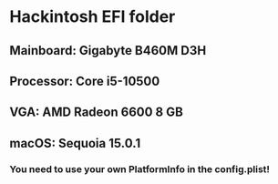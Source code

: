 # Hackintosh EFI folder

##  Mainboard: Gigabyte B460M D3H <br/>
##  Processor: Core i5-10500 <br/>
##  VGA: AMD Radeon 6600 8 GB <br/>

##  macOS: Sequoia 15.0.1

###  You need to use your own PlatformInfo in the config.plist!